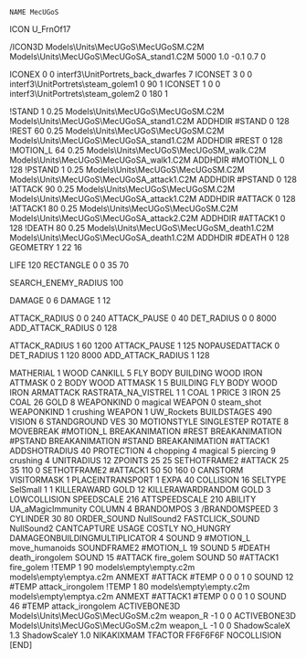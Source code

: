 	NAME MecUGoS
ICON U_FrnOf17

/ICON3D Models\Units\MecUGoS\MecUGoSM.C2M Models\Units\MecUGoS\MecUGoSA_stand1.C2M 5000 1.0 -0.1 0.7 0 

ICONEX 0 0 interf3\UnitPortrets\_back_dwarfes 7
ICONSET 3 0 0 interf3\UnitPortrets\steam_golem1 0 90 1
ICONSET 1 0 0 interf3\UnitPortrets\steam_golem2 0 180 1

!STAND          1 0.25  Models\Units\MecUGoS\MecUGoSM.C2M Models\Units\MecUGoS\MecUGoSA_stand1.C2M
ADDHDIR #STAND 0 128
!REST          60 0.25  Models\Units\MecUGoS\MecUGoSM.C2M Models\Units\MecUGoS\MecUGoSA_stand1.C2M
ADDHDIR #REST 0 128
!MOTION_L      64 0.25  Models\Units\MecUGoS\MecUGoSM_walk.C2M Models\Units\MecUGoS\MecUGoSA_walk1.C2M
ADDHDIR #MOTION_L 0 128
!PSTAND        1  0.25  Models\Units\MecUGoS\MecUGoSM.C2M Models\Units\MecUGoS\MecUGoSA_attack1.C2M
ADDHDIR #PSTAND 0 128 
!ATTACK        90 0.25  Models\Units\MecUGoS\MecUGoSM.C2M Models\Units\MecUGoS\MecUGoSA_attack1.C2M
ADDHDIR #ATTACK 0 128
!ATTACK1        80 0.25  Models\Units\MecUGoS\MecUGoSM.C2M Models\Units\MecUGoS\MecUGoSA_attack2.C2M
ADDHDIR #ATTACK1 0 128
!DEATH          80 0.25  Models\Units\MecUGoS\MecUGoSM_death1.C2M Models\Units\MecUGoS\MecUGoSA_death1.C2M
ADDHDIR #DEATH 0 128
GEOMETRY 1 22 16

LIFE     120
RECTANGLE 0 0 35 70

SEARCH_ENEMY_RADIUS 100

DAMAGE   0 6
DAMAGE   1 12

ATTACK_RADIUS 0 0 240
ATTACK_PAUSE 0 40
DET_RADIUS 0 0 8000
ADD_ATTACK_RADIUS 0 128

ATTACK_RADIUS 1 60 1200
ATTACK_PAUSE 1 125
NOPAUSEDATTACK 0
DET_RADIUS 1 120 8000
ADD_ATTACK_RADIUS 1 128

MATHERIAL 1 WOOD
CANKILL 5 FLY BODY BUILDING WOOD IRON
ATTMASK                 0 2 BODY WOOD
ATTMASK                 1 5 BUILDING FLY BODY WOOD IRON
ARMATTACK
RASTRATA_NA_VISTREL 1 1 COAL 1
PRICE 3 IRON 25 COAL 26 GOLD 8
WEAPONKIND 0 magical
WEAPON 0 steam_shot
WEAPONKIND 1 crushing
WEAPON 1 UW_Rockets
BUILDSTAGES 490
VISION 6
STANDGROUND
VES 30
MOTIONSTYLE SINGLESTEP
ROTATE 8
MOVEBREAK #MOTION_L
BREAKANIMATION #REST
BREAKANIMATION #PSTAND
BREAKANIMATION #STAND
BREAKANIMATION #ATTACK1
ADDSHOTRADIUS 40
PROTECTION 4 chopping 4 magical 5 piercing 9 crushing 4
UNITRADIUS 12
ZPOINTS 25 25
SETHOTFRAME2 #ATTACK 25 35 110 0
SETHOTFRAME2 #ATTACK1 50 50 160 0
CANSTORM
VISITORMASK 1
PLACEINTRANSPORT 1
EXPA 40 
COLLISION 16
SELTYPE SelSmall 1 1
KILLERAWARD             GOLD 12
KILLERAWARDRANDOM       GOLD 3
LOWCOLLISION
SPEEDSCALE 216
ATTSPEEDSCALE 210
ABILITY	UA_aMagicImmunity
COLUMN 4
BRANDOMPOS 3
/BRANDOMSPEED 3
CYLINDER 30 80
ORDER_SOUND NullSound2
FASTCLICK_SOUND NullSound2
CANTCAPTURE
USAGE COSTLY
NO_HUNGRY
DAMAGEONBUILDINGMULTIPLICATOR 4
SOUND 9 #MOTION_L move_humanoids
SOUNDFRAME2 #MOTION_L 19
SOUND 5 #DEATH death_irongolem
SOUND 15 #ATTACK fire_golem
SOUND 50 #ATTACK1 fire_golem
!TEMP  1 90 models\empty\empty.c2m models\empty\emptya.c2m
ANMEXT #ATTACK #TEMP 0 0 0 1 0
SOUND 12 #TEMP attack_irongolem
!TEMP  1 80 models\empty\empty.c2m models\empty\emptya.c2m
ANMEXT #ATTACK1 #TEMP 0 0 0 1 0
SOUND 46 #TEMP attack_irongolem
ACTIVEBONE3D Models\Units\MecUGoS\MecUGoSM.c2m weapon_R -1 0 0
ACTIVEBONE3D Models\Units\MecUGoS\MecUGoSM.c2m weapon_L -1 0 0
ShadowScaleX 1.3
ShadowScaleY 1.0
NIKAKIXMAM
TFACTOR FF6F6F6F
NOCOLLISION
[END]
